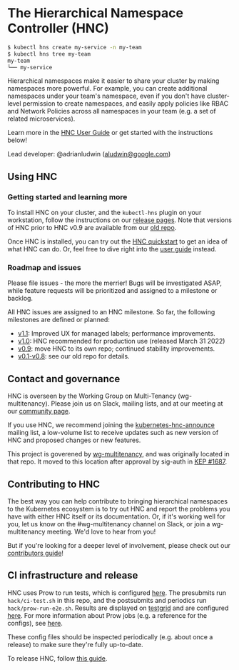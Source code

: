 # The Hierarchical Namespace Controller (HNC)

```bash
$ kubectl hns create my-service -n my-team
$ kubectl hns tree my-team
my-team
└── my-service
```

Hierarchical namespaces make it easier to share your cluster by making
namespaces more powerful. For example, you can create additional namespaces
under your team's namespace, even if you don't have cluster-level permission to
create namespaces, and easily apply policies like RBAC and Network Policies
across all namespaces in your team (e.g. a set of related microservices).

Learn more in the [HNC User Guide](docs/user-guide) or get started with the
instructions below!

Lead developer: @adrianludwin (aludwin@google.com)

## Using HNC

<a name="start"/>

### Getting started and learning more

To install HNC on your cluster, and the `kubectl-hns` plugin on your
workstation, follow the instructions on our [release
pages](https://github.com/kubernetes-sigs/hierarchical-namespaces/releases/).
Note that versions of HNC prior to HNC v0.9 are available from our [old
repo](https://github.com/kubernetes-sigs/multi-tenancy/releases/).

Once HNC is installed, you can try out the [HNC
quickstart](docs/user-guide/quickstart.md)
to get an idea of what HNC can do. Or, feel free to dive right into the [user
guide](docs/user-guide) instead.

### Roadmap and issues

Please file issues - the more the merrier! Bugs will be investigated ASAP, while
feature requests will be prioritized and assigned to a milestone or backlog.

All HNC issues are assigned to an HNC milestone. So far, the following
milestones are defined or planned:

* [v1.1](https://github.com/kubernetes-sigs/hierarchical-namespaces/milestone/3):
  Improved UX for managed labels; performance improvements.
* [v1.0](https://github.com/kubernetes-sigs/hierarchical-namespaces/milestone/2):
  HNC recommended for production use (released March 31 2022)
* [v0.9](https://github.com/kubernetes-sigs/hierarchical-namespaces/milestone/1):
  move HNC to its own repo; continued stability improvements.
* [v0.1-v0.8](https://github.com/kubernetes-sigs/multi-tenancy/milestones):
  see our old repo for details.

## Contact and governance

HNC is overseen by the Working Group on Multi-Tenancy (wg-multitenancy). Please
join us on Slack, mailing lists, and at our meeting at our [community
page](https://github.com/kubernetes/community/blob/master/wg-multitenancy/README.md).

If you use HNC, we recommend joining the
[kubernetes-hnc-announce](https://groups.google.com/g/kubernetes-hnc-announce)
mailing list, a low-volume list to receive updates such as new version of HNC
and proposed changes or new features.

This project is goverened by
[wg-multitenancy](https://github.com/kubernetes-sigs/multi-tenancy), and was
originally located in that repo. It moved to this location after approval by
sig-auth in [KEP #1687](https://github.com/kubernetes/enhancements/issues/1687).

## Contributing to HNC

The best way you can help contribute to bringing hierarchical namespaces to the
Kubernetes ecosystem is to try out HNC and report the problems you have with
either HNC itself or its documentation. Or, if it's working well for you, let us
know on the \#wg-multitenancy channel on Slack, or join a wg-multitenancy
meeting. We'd love to hear from you!

But if you're looking for a deeper level of involvement, please check out our
[contributors guide](docs/contributing.md)!

## CI infrastructure and release

HNC uses Prow to run tests, which is configured
[here](https://github.com/kubernetes/test-infra/tree/master/config/jobs/kubernetes-sigs/wg-multi-tenancy).
The presubmits run `hack/ci-test.sh` in this repo, and the postsubmits and
periodics run `hack/prow-run-e2e.sh`.  Results are displayed on
[testgrid](https://k8s-testgrid.appspot.com/wg-multi-tenancy-hnc) and are
configured
[here](https://github.com/kubernetes/test-infra/tree/master/config/testgrids/kubernetes/wg-multi-tenancy).
For more information about Prow jobs (e.g. a reference for the configs), see
[here](https://github.com/kubernetes/test-infra/blob/master/prow/jobs.md).

These config files should be inspected periodically (e.g. about once a release)
to make sure they're fully up-to-date.

To release HNC, follow [this guide](docs/releasing.md).
